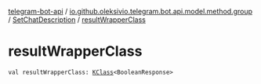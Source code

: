 [telegram-bot-api](../../index.md) / [io.github.oleksivio.telegram.bot.api.model.method.group](../index.md) / [SetChatDescription](index.md) / [resultWrapperClass](./result-wrapper-class.md)

# resultWrapperClass

`val resultWrapperClass: `[`KClass`](https://kotlinlang.org/api/latest/jvm/stdlib/kotlin.reflect/-k-class/index.html)`<BooleanResponse>`